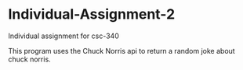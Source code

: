 # Individual-Assignment-2
Individual assignment for csc-340

This program uses the Chuck Norris api to return a random joke about chuck norris.
